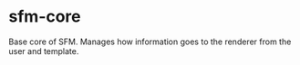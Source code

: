 # sfm-core
Base core of SFM. Manages how information goes to the renderer from the user and template.
